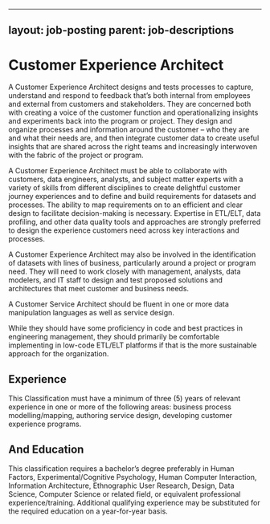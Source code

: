 
---
layout: job-posting
parent: job-descriptions
---



# Customer Experience Architect    
A Customer Experience Architect designs and tests processes to capture, understand and respond to feedback that’s both internal from employees and external from customers and stakeholders. They are concerned both with creating a voice of the customer function and operationalizing insights and experiments back into the program or project. They design and organize processes and information around the customer – who they are and what their needs are, and then integrate customer data to create useful insights that are shared across the right teams and increasingly interwoven with the fabric of the project or program.

A Customer Experience Architect must be able to collaborate with customers, data engineers, analysts, and subject matter experts with a variety of skills from different disciplines to create delightful customer journey experiences and to define and build requirements for datasets and processes. The ability to map requirements on to an efficient and clear design to facilitate decision-making is necessary. Expertise in ETL/ELT, data profiling, and other data quality tools and approaches are strongly preferred to design the experience customers need across key interactions and processes.

A Customer Experience Architect may also be involved in the identification of datasets with lines of business, particularly around a project or program need. They will need to work closely with management, analysts, data modelers, and IT staff to design and test proposed solutions and architectures that meet customer and business needs.

A Customer Service Architect should be fluent in one or more data manipulation languages as well as service design.

While they should have some proficiency in code and best practices in engineering management, they should primarily be comfortable implementing in low-code ETL/ELT platforms if that is the more sustainable approach for the organization.

## Experience
This Classification must have a minimum of three (5) years of relevant experience in one or more of the following areas: business process modelling/mapping, authoring service design, developing customer experience programs.

## And Education
This classification requires a bachelor’s degree preferably in Human Factors, Experimental/Cognitive Psychology, Human Computer Interaction, Information Architecture, Ethnographic User Research, Design, Data Science, Computer Science or related field, or equivalent professional experience/training. Additional qualifying experience may be substituted for the required education on a year-for-year basis.

